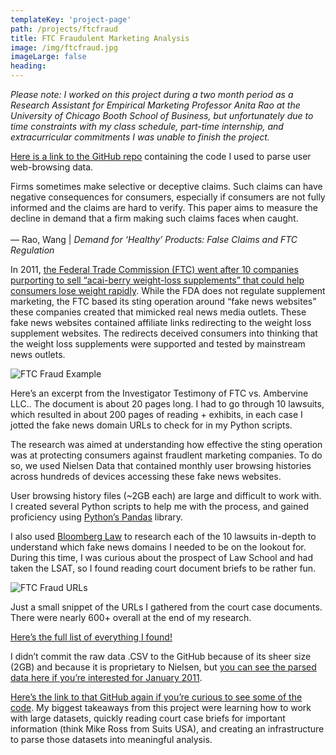 ```yaml
---
templateKey: 'project-page'
path: /projects/ftcfraud
title: FTC Fraudulent Marketing Analysis
image: /img/ftcfraud.jpg
imageLarge: false
heading:  
---
```


*Please note: I worked on this project during a two month period as a Research Assistant for Empirical Marketing Professor Anita Rao at the University of Chicago Booth School of Business, but unfortunately due to time constraints with my class schedule, part-time internship, and extracurricular commitments I was unable to finish the project.*

[Here is a link to the GitHub repo](https://github.com/aditdamodaran/FTC-Fraudulent-Marketing-Analysis-of-User-Pathways) containing the code I used to parse user web-browsing data.

<div class="quote">Firms sometimes make selective or deceptive claims. Such claims can have negative consequences for consumers, especially if consumers are not fully informed and the claims are hard to verify. This paper aims to measure the decline in demand that a firm making such claims faces when caught.
<br><br> &mdash; Rao, Wang |  <i>Demand for ‘Healthy’ Products: False Claims and FTC Regulation</i></div>

In 2011, [the Federal Trade Commission (FTC) went after 10 companies purporting to sell “acai-berry weight-loss supplements” that could help consumers lose weight rapidly](https://www.ftc.gov/news-events/press-releases/2011/04/ftc-seeks-halt-10-operators-fake-news-sites-making-deceptive). While the FDA does not regulate supplement marketing, the FTC based its sting operation around “fake news websites” these companies created that mimicked real news media outlets. These fake news websites contained affiliate links redirecting to the weight loss supplement websites. The redirects deceived consumers into thinking that the weight loss supplements were supported and tested by mainstream news outlets.


![FTC Fraud Example](/img/ftc/example.jpg)
<div class="subtitle">Here’s an excerpt from the Investigator Testimony of FTC vs. Ambervine LLC.. The document is about 20 pages long. I had to go through 10 lawsuits, which resulted in about 200 pages of reading + exhibits, in each case I jotted the fake news domain URLs to check for in my Python scripts.</div>

The research was aimed at understanding how effective the sting operation was at protecting consumers against fraudlent marketing companies. To do so, we used Nielsen Data that contained monthly user browsing histories across hundreds of devices accessing these fake news websites.

User browsing history files (~2GB each) are large and difficult to work with. I created several Python scripts to help me with the process, and gained proficiency using [Python’s Pandas](https://pandas.pydata.org/) library.

I also used [Bloomberg Law](https://essential.bna.com/login/signin?msg=deny&url=https%3A%2F%2Fwsauth.bna.com%2Fwsauth%2Fblawauth%3Ftarget%3Dhttps%253A%252F%252Fwww.bloomberglaw.com%252Fstart%26v%3D0.724.1&authenDec=-203) to research each of the 10 lawsuits in-depth to understand which fake news domains I needed to be on the lookout for. During this time, I was curious about the prospect of Law School and had taken the LSAT, so I found reading court document briefs to be rather fun.

![FTC Fraud URLs](/img/ftc/urls.jpg)
<div class="subtitle">Just a small snippet of the URLs I gathered from the court case documents. There were nearly 600+ overall at the end of my research.</div>

[Here’s the full list of everything I found!](https://github.com/aditdamodaran/FTC-Fradulent-Marketing-Analysis-of-User-Pathways/blob/master/csv/input/fake_news_domains_extended_list.csv)

I didn’t commit the raw data .CSV to the GitHub because of its sheer size (2GB) and because it is proprietary to Nielsen, but [you can see the parsed data here if you’re interested for January 2011](https://github.com/aditdamodaran/FTC-Fradulent-Marketing-Analysis-of-User-Pathways/tree/master/csv/output/1_2011).

[Here’s the link to that GitHub again if you’re curious to see some of the code](https://github.com/aditdamodaran/FTC-Fradulent-Marketing-Analysis-of-User-Pathways). My biggest takeaways from this project were learning how to work with large datasets, quickly reading court case briefs for important information (think Mike Ross from Suits USA), and creating an infrastructure to parse those datasets into meaningful analysis.

